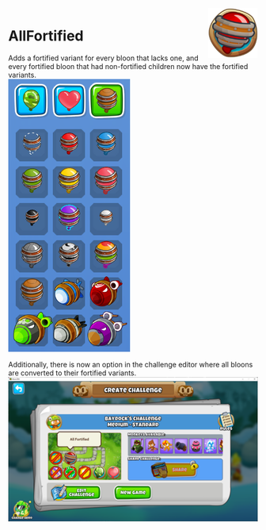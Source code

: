 <img align="right" height="100" alt="Icon" src="Icon.png"/>

# AllFortified
 Adds a fortified variant for every bloon that lacks one, and every fortified bloon that had non-fortified children now have the fortified variants.\
 ![Fortified Bloon Menu](fortified%20bloon%20menu.png)
 
 Additionally, there is now an option in the challenge editor where all bloons are converted to their fortified variants.\
 ![All Fortified Challenge Modifier](all%20fortified%20challenge.png)
